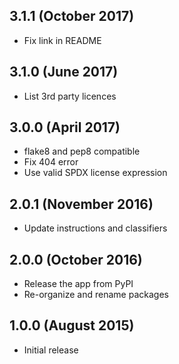 3.1.1 (October 2017)
--------------------

- Fix link in README

3.1.0 (June 2017)
-----------------

- List 3rd party licences

3.0.0 (April 2017)
------------------

- flake8 and pep8 compatible
- Fix 404 error
- Use valid SPDX license expression 

2.0.1 (November 2016)
---------------------

- Update instructions and classifiers

2.0.0 (October 2016)
--------------------

- Release the app from PyPI
- Re-organize and rename packages

1.0.0 (August 2015)
-------------------

- Initial release